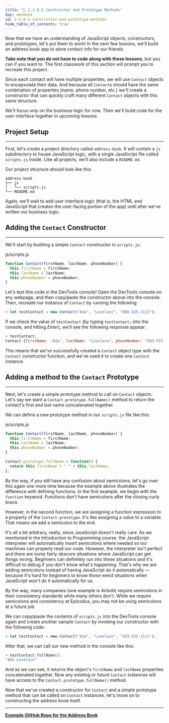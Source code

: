 ```yaml
---
title: "📓 2.1.0.5 Constructor and Prototype Methods"
day: weekend
id: 2-1-0-5-constructor-and-prototype-methods
hide_table_of_contents: true
---
```


Now that we have an understanding of JavaScript objects, constructors, and prototypes, let's put them to work! In the next few lessons, we'll build an address book app to store contact info for our friends. 

**Take note that you do not have to code along with these lessons**, but you can if you want to. The first classwork of this section will prompt you to recreate this project.  

Since each contact will have multiple properties, we will use `Contact` objects to encapsulate their data. And because all `Contact`s should have the same combination of properties (name, phone number, etc.) we'll create a constructor that can quickly craft many different `Contact` objects with this same structure.

We'll focus only on the business logic for now. Then we'll build code for the user interface together in upcoming lessons.   

## Project Setup
---

First, let's create a project directory called `address-book`. It will contain a `js` subdirectory to house JavaScript logic, with a single JavaScript file called `scripts.js` inside. Like all projects, we'll also include a `README.md`.

Our project structure should look like this:

```
address-book
├── js
│   └── scripts.js
└── README.md
```

Again, we'll wait to add user interface logic (that is, the HTML and JavaScript that creates the user-facing portion of the app) until after we've written our business logic.

## Adding the `Contact` Constructor
---

We'll start by building a simple `Contact` constructor in `scripts.js`:

<div class="filename">js/scripts.js</div>

```javascript
function Contact(firstName, lastName, phoneNumber) {
  this.firstName = firstName;
  this.lastName = lastName;
  this.phoneNumber = phoneNumber;
}
```

Let's test this code in the DevTools console! Open the DevTools console on any webpage, and then copy/paste the constructor above into the console. Then, recreate our instance of `Contact` by running the following:

```js
> let testContact = new Contact("Ada", "Lovelace", "808-555-1111");
```

If we check the value of `testContact` (by typing `testContact;` into the console, and hitting _Enter_), we'll see the following response appear:

```javascript
> testContact;
Contact {firstName: "Ada", lastName: "Lovelace", phoneNumber: "503-555-1111"}
```

This means that we've successfully created a `Contact` object type with the `Contact` constructor function, and we've used it to create one `Contact` instance.

## Adding a method to the `Contact` Prototype
---

Next, let's create a simple prototype method to call on `Contact` objects. Let's say we want a `Contact.prototype.fullName()` method to return the contact's first and last name concatenated together.

We can define a new prototype method in our `scripts.js` file like this:

<div class="filename">js/scripts.js</div>

```javascript
function Contact(firstName, lastName, phoneNumber) {
  this.firstName = firstName;
  this.lastName = lastName;
  this.phoneNumber = phoneNumber;
}

Contact.prototype.fullName = function() {
  return this.firstName + " " + this.lastName;
};
```

By the way, if you still have any confusion about semicolons, let's go over this again one more time because the example above illustrates the difference with defining functions. In the first example, we begin with the `function` keyword. Functions don't have semicolons after the closing curly brace.

However, in the second function, we are assigning a function expression to a property of the `Contact.prototype`. It's like assigning a value to a variable. That means we add a semicolon to the end.

It's all a bit arbitrary, really, since JavaScript doesn't really care. As we mentioned in the Introduction to Programming course, the JavaScript interpreter will automatically insert semicolons where needed so our machines can properly read our code. However, the interpreter isn't perfect and there are some fairly obscure situations where JavaScript can get things wrong. Beginners can definitely run into these situations and it's difficult to debug if you don't know what's happening. That's why we are adding semicolons instead of having JavaScript do it automatically — because it's hard for beginners to know those weird situations when JavaScript won't do it automatically for us. 

By the way, many companies (one example is Airbnb) require semicolons in their consistency standards while many others don't. While we require semicolons and consistency at Epicodus, you may not be using semicolons at a future job.

We can copy/paste the contents of `scripts.js` into the DevTools console again and create another sample `Contact` by invoking our constructor with the following code:

```javaScript
> let testContact = new Contact("Ada", "Lovelace", "503-555-1111");
```

After that, we can call our new method in the console like this:

```javascript
> testContact.fullName();
"Ada Lovelace"
```

And as we can see, it returns the object's `firstName` and `lastName` properties concatenated together. Now any existing or future `Contact` instances will have access to the `Contact.prototype.fullName()` method.

Now that we've created a constructor for `Contact` and a simple prototype method that can be called on `Contact` instances, let's move on to constructing the address book itself.

---

**[<i class="glyphicon glyphicon-folder-open"></i>  Example GitHub Repo for the Address Book](https://github.com/epicodus-lessons/oop-address-book-v2/tree/1_address_book_constructor_and_prototype_methods)**
